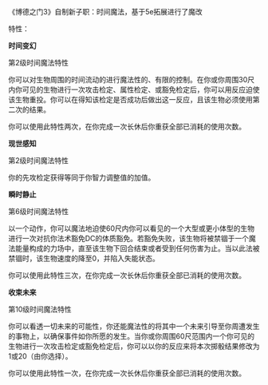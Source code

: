 《博德之门3》自制新子职：时间魔法，基于5e拓展进行了魔改

特性：

**时间变幻**

第2级时间魔法特性

你可以对生物周围的时间流动的进行魔法性的、有限的控制。在你或你周围30尺内你可见的生物进行一次攻击检定、属性检定、或豁免检定后，你可以用反应迫使该生物重投。你可以在得知该检定是否成功后做出这一反应，且该生物必须使用第二次的结果。

你可以使用此特性两次，在你完成一次长休后你重获全部已消耗的使用次数。

**现世感知**

第2级时间魔法特性

你的先攻检定获得等同于你智力调整值的加值。

**瞬时静止**

第6级时间魔法特性

以一个动作，你可以魔法地迫使60尺内你可以看见的一个大型或更小体型的生物进行一次对抗你法术豁免DC的体质豁免。若豁免失败，该生物将被禁锢于一个魔法能量构成的力场中，直至该生物下回合结束或者受到任何伤害为止。当以此法被禁锢时，该生物速度的降至0，并陷入失能状态。

你可以使用此特性三次，在你完成一次长休后你重获全部已消耗的使用次数。

**收束未来**

第10级时间魔法特性

你可以看透一切未来的可能性，你还能魔法性的将其中一个未来引导至你周遭发生的事物上，以确保事件如你所愿的发生。当你或你周围60尺范围内一个你可见的生物进行一次攻击检定或豁免检定后，你可以以你的反应来将本次掷骰结果修改为1或20（由你选择）。

你可以使用此特性一次，在你完成一次长休后你重获全部已消耗的使用次数。
